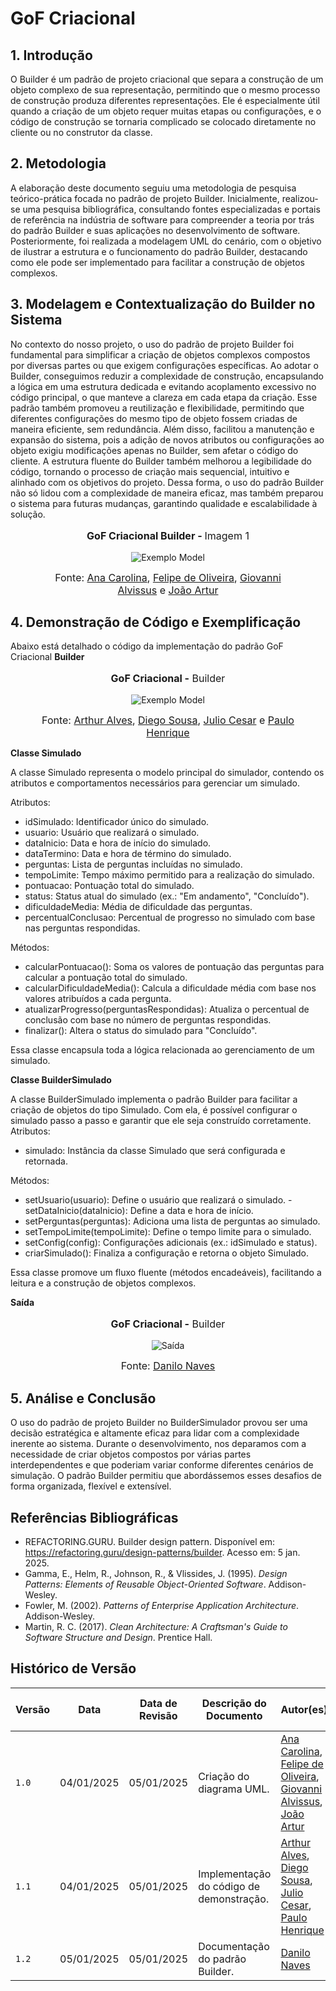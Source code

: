 # **GoF Criacional**

## **1. Introdução**

O Builder é um padrão de projeto criacional que separa a construção de um objeto complexo de sua representação, permitindo que o mesmo processo de construção produza diferentes representações. Ele é especialmente útil quando a criação de um objeto requer muitas etapas ou configurações, e o código de construção se tornaria complicado se colocado diretamente no cliente ou no construtor da classe.

## **2. Metodologia**

A elaboração deste documento seguiu uma metodologia de pesquisa teórico-prática focada no padrão de projeto Builder. Inicialmente, realizou-se uma pesquisa bibliográfica, consultando fontes especializadas e portais de referência na indústria de software para compreender a teoria por trás do padrão Builder e suas aplicações no desenvolvimento de software. Posteriormente, foi realizada a modelagem UML do cenário, com o objetivo de ilustrar a estrutura e o funcionamento do padrão Builder, destacando como ele pode ser implementado para facilitar a construção de objetos complexos.

## **3. Modelagem e Contextualização do Builder no Sistema**

No contexto do nosso projeto, o uso do padrão de projeto Builder foi fundamental para simplificar a criação de objetos complexos compostos por diversas partes ou que exigem configurações específicas. Ao adotar o Builder, conseguimos reduzir a complexidade de construção, encapsulando a lógica em uma estrutura dedicada e evitando acoplamento excessivo no código principal, o que manteve a clareza em cada etapa da criação. Esse padrão também promoveu a reutilização e flexibilidade, permitindo que diferentes configurações do mesmo tipo de objeto fossem criadas de maneira eficiente, sem redundância. Além disso, facilitou a manutenção e expansão do sistema, pois a adição de novos atributos ou configurações ao objeto exigiu modificações apenas no Builder, sem afetar o código do cliente. A estrutura fluente do Builder também melhorou a legibilidade do código, tornando o processo de criação mais sequencial, intuitivo e alinhado com os objetivos do projeto. Dessa forma, o uso do padrão Builder não só lidou com a complexidade de maneira eficaz, mas também preparou o sistema para futuras mudanças, garantindo qualidade e escalabilidade à solução.

<center>
<div style="max-width:800px;">
<figure markdown>
<font size="3"><p style="text-align: center"><b>GoF Criacional Builder - </b>Imagem 1</p></font>

![Exemplo Model](../../assets/gof-criacional-builder.png)

<font size="3"><p style="text-align: center">Fonte: [Ana Carolina](https://github.com/CarolCoCe), [Felipe de Oliveira](https://github.com/M0tt1nh4), [Giovanni Alvissus](https://github.com/giovanniacg) e [João Artur](https://github.com/joao-artl)</p>
</font>
</figure>
</div>
</center>

## **4. Demonstração de Código e Exemplificação**

Abaixo está detalhado o código da implementação do padrão GoF Criacional **Builder**

<center>
<div style="max-width:600px;">
<figure markdown>
<font size="3"><p style="text-align: center"><b>GoF Criacional -</b> Builder</p></font>

![Exemplo Model](../../assets/gof-criacional-builder-codigo.png)

<font size="3"><p style="text-align: center">Fonte: [Arthur Alves](https://github.com/Arthrok), [Diego Sousa](https://github.com/DiegoSousaLeite), [Julio Cesar](https://github.com/julio-dourado) e [Paulo Henrique](https://github.com/paulomh)</p>
</font>
</figure>
</div>
</center>

**Classe Simulado**

A classe Simulado representa o modelo principal do simulador, contendo os atributos e comportamentos necessários para gerenciar um simulado.

Atributos:

- idSimulado: Identificador único do simulado.
- usuario: Usuário que realizará o simulado.
- dataInicio: Data e hora de início do simulado.
- dataTermino: Data e hora de término do simulado.
- perguntas: Lista de perguntas incluídas no simulado.
- tempoLimite: Tempo máximo permitido para a realização do simulado.
- pontuacao: Pontuação total do simulado.
- status: Status atual do simulado (ex.: "Em andamento", "Concluído").
- dificuldadeMedia: Média de dificuldade das perguntas.
- percentualConclusao: Percentual de progresso no simulado com base nas perguntas respondidas.

Métodos:

- calcularPontuacao(): Soma os valores de pontuação das perguntas para calcular a pontuação total do simulado.
- calcularDificuldadeMedia(): Calcula a dificuldade média com base nos valores atribuídos a cada pergunta.
- atualizarProgresso(perguntasRespondidas): Atualiza o percentual de conclusão com base no número de perguntas respondidas.
- finalizar(): Altera o status do simulado para "Concluído".

Essa classe encapsula toda a lógica relacionada ao gerenciamento de um simulado.

**Classe BuilderSimulado**

A classe BuilderSimulado implementa o padrão Builder para facilitar a criação de objetos do tipo Simulado. Com ela, é possível configurar o simulado passo a passo e garantir que ele seja construído corretamente.
Atributos:

- simulado: Instância da classe Simulado que será configurada e retornada.

Métodos:

- setUsuario(usuario): Define o usuário que realizará o simulado.
-setDataInicio(dataInicio): Define a data e hora de início.
- setPerguntas(perguntas): Adiciona uma lista de perguntas ao simulado.
- setTempoLimite(tempoLimite): Define o tempo limite para o simulado.
- setConfig(config): Configurações adicionais (ex.: idSimulado e status).
- criarSimulado(): Finaliza a configuração e retorna o objeto Simulado.

Essa classe promove um fluxo fluente (métodos encadeáveis), facilitando a leitura e a construção de objetos complexos.


**Saída**

<center>
<div style="max-width:600px;">
<figure markdown>
<font size="3"><p style="text-align: center"><b>GoF Criacional -</b> Builder</p></font>

![Saída](../../assets/gof-criacional-builder-exemplo.png)

<font size="3"><p style="text-align: center">Fonte: [Danilo Naves](https://github.com/DaniloNavesS)</p>
</font>
</figure>
</div>
</center>

## **5. Análise e Conclusão**

O uso do padrão de projeto Builder no BuilderSimulador provou ser uma decisão estratégica e altamente eficaz para lidar com a complexidade inerente ao sistema. Durante o desenvolvimento, nos deparamos com a necessidade de criar objetos compostos por várias partes interdependentes e que poderiam variar conforme diferentes cenários de simulação. O padrão Builder permitiu que abordássemos esses desafios de forma organizada, flexível e extensível.

## **Referências Bibliográficas**

- REFACTORING.GURU. Builder design pattern. Disponível em: https://refactoring.guru/design-patterns/builder. Acesso em: 5 jan. 2025.
- Gamma, E., Helm, R., Johnson, R., & Vlissides, J. (1995). *Design Patterns: Elements of Reusable Object-Oriented Software*. Addison-Wesley.
- Fowler, M. (2002). *Patterns of Enterprise Application Architecture*. Addison-Wesley.
- Martin, R. C. (2017). *Clean Architecture: A Craftsman's Guide to Software Structure and Design*. Prentice Hall.

## **Histórico de Versão**

| Versão | Data       | Data de Revisão | Descrição do Documento                         | Autor(es)                                                | Revisor(es)                                       | Detalhes da revisão                                                                                         |
|-------|------------|-----------------|-------------------------------------------------|----------------------------------------------------------|---------------------------------------------------|-------------------------------------------------------------------------------------------------------------|
| `1.0`   | 04/01/2025 | 05/01/2025      | Criação do diagrama UML.                        | [Ana Carolina](https://github.com/CarolCoCe), [Felipe de Oliveira](https://github.com/M0tt1nh4), [Giovanni Alvissus](https://github.com/giovanniacg), [João Artur](https://github.com/joao-artl) | [Eric Silveira](https://github.com/ericbky) | [#7](https://github.com/UnBArqDsw2024-2/2024.2_G3_Aprender_Entrega_03/pull/7)|
| `1.1`   | 04/01/2025 | 05/01/2025      | Implementação do código de demonstração.           | [Arthur Alves](https://github.com/Arthrok), [Diego Sousa](https://github.com/DiegoSousaLeite), [Julio Cesar](https://github.com/julio-dourado), [Paulo Henrique](https://github.com/paulomh) | [Eric Silveira](https://github.com/ericbky)  | [#7](https://github.com/UnBArqDsw2024-2/2024.2_G3_Aprender_Entrega_03/pull/7)|
| `1.2`   | 05/01/2025 | 05/01/2025      | Documentação do padrão Builder.                | [Danilo Naves](https://github.com/DaniloNavesS)              |[Gustavo Melo](https://github.com/gusrberto) | [#7](https://github.com/UnBArqDsw2024-2/2024.2_G3_Aprender_Entrega_03/pull/7)|